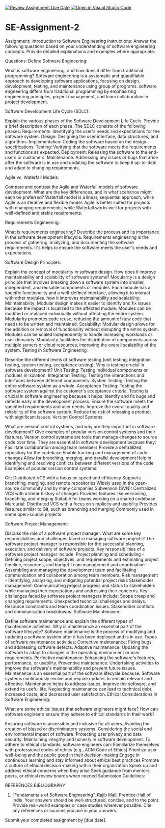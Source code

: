 [![Review Assignment Due Date](https://classroom.github.com/assets/deadline-readme-button-24ddc0f5d75046c5622901739e7c5dd533143b0c8e959d652212380cedb1ea36.svg)](https://classroom.github.com/a/-ucQIGTc)
[![Open in Visual Studio Code](https://classroom.github.com/assets/open-in-vscode-718a45dd9cf7e7f842a935f5ebbe5719a5e09af4491e668f4dbf3b35d5cca122.svg)](https://classroom.github.com/online_ide?assignment_repo_id=15195975&assignment_repo_type=AssignmentRepo)
# SE-Assignment-2
Assignment: Introduction to Software Engineering
Instructions:
Answer the following questions based on your understanding of software engineering concepts. Provide detailed explanations and examples where appropriate.

Questions:
Define Software Engineering:

What is software engineering, and how does it differ from traditional programming?
Software engineering is a systematic and quantifiable approach to developing software applications, focusing on design, development, testing, and maintenance using group of programs.
software engneering differs from traditional programming by emphasizing engineering principles, project management, and team collaboration in project development.

Software Development Life Cycle (SDLC):

Explain the various phases of the Software Development Life Cycle. Provide a brief description of each phase.
The SDLC consists of the following phases:
Requirements:
Identifying the user's needs and expectations for the software system.
Design:
Designing the user interface, data structures, and algorithms.
Implementation:
Coding the software based on the design specifications.
Testing:
Verifying that the software meets the requirements and functions as expected.
Deployment:
Releasing the software to the end-users or customers.
Maintenance:
Addressing any issues or bugs that arise after the software is in use and updating the software to keep it up-to-date and adapt to changing requirements.

Agile vs. Waterfall Models:

Compare and contrast the Agile and Waterfall models of software development. What are the key differences, and in what scenarios might each be preferred?
Waterfall model is a linear, sequential approach, while Agile is an iterative and flexible model.
Agile is better suited for projects with changing requirements, while Waterfall works well for projects with well-defined and stable requirements.

Requirements Engineering:

What is requirements engineering? Describe the process and its importance in the software development lifecycle.
Requirements engineering is the process of gathering, analyzing, and documenting the software requirements.
It's helps to ensure the software meets the user's needs and expectations.

Software Design Principles:

Explain the concept of modularity in software design. How does it improve maintainability and scalability of software systems?
Modularity is a design principle that involves breaking down a software system into smaller, independent, and reusable components or modules.
Each module has a specific functionality and a well-defined interface, allowing it to interact with other modules.
how it improves maintainability and scalability:
Maintainability:
Modular design makes it easier to identify and fix issues because the impact is localized to the affected module.
Modules can be modified or replaced individually without affecting the entire system.
Modularity promotes code reuse, reducing the amount of new code that needs to be written and maintained.
Scalability:
Modular design allows for the addition or removal of functionality without disrupting the entire system.
Modules can be scaled independently to handle increasing workloads or user demands.
Modularity facilitates the distribution of components across multiple servers or cloud resources, improving the overall scalability of the system.
Testing in Software Engineering:

Describe the different levels of software testing (unit testing, integration testing, system testing, acceptance testing). Why is testing crucial in software development?
Unit Testing: Testing individual components or modules in isolation.
Integration Testing: Testing the interactions and interfaces between different components.
System Testing: Testing the entire software system as a whole.
Acceptance Testing: Testing the software system against the customer's acceptance criteria.
Testing is crucial in software engineering because it helps:
Identify and fix bugs and defects early in the development process.
Ensure the software meets the specified requirements and user needs.
Improve the overall quality and reliability of the software system.
Reduce the risk of releasing a product with significant issues.
Version Control Systems:

What are version control systems, and why are they important in software development? Give examples of popular version control systems and their features.
Version control systems are tools that manage changes to source code over time.
They are essential in software development because they:
Facilitate collaboration among team members
Provide a centralized repository for the codebase
Enable tracking and management of code changes
Allow for branching, merging, and parallel development
Help in identifying and resolving conflicts between different versions of the code
Examples of popular version control systems:

Git:
Distributed VCS with a focus on speed and efficiency
Supports branching, merging, and remote repositories
Widely used in the open-source community and by many companies
Subversion (SVN):
Centralized VCS with a linear history of changes
Provides features like versioning, branching, and merging
Suitable for teams working on a shared codebase
Mercurial:
Distributed VCS with a focus on simplicity and usability
Provides features similar to Git, such as branching and merging
Commonly used in some open-source projects


Software Project Management:

Discuss the role of a software project manager. What are some key responsibilities and challenges faced in managing software projects?
The software project manager is responsible for the successful planning, execution, and delivery of software projects.
Key responsibilities of a software project manager include:
Project planning and scheduling - Defining project scope, objectives, and requirements and estimating project timeline, resources, and budget
Team management and coordination - Assembling and managing the development team and facilitating communication and collaboration among team members.
Risk management - Identifying, analyzing, and mitigating potential project risks
Stakeholder management:
Communicating project progress and status to stakeholders while managing their expectations and addressing their concerns.
Key challenges faced by software project managers include:
Scope creep and changing requirements.
Unexpected technical challenges and delays.
Resource constraints and team coordination issues.
Stakeholder conflicts and communication breakdowns.
Software Maintenance:

Define software maintenance and explain the different types of maintenance activities. Why is maintenance an essential part of the software lifecycle?
Software maintenance is the process of modifying and updating a software system after it has been deployed and is in use.
 Types of software maintenance activities:
Corrective maintenance: Fixing bugs and addressing software defects.
Adaptive maintenance: Updating the software to adapt to changes in the operating environment or user requirements.
Perfective maintenance: Enhancing the software's features, performance, or usability.
Preventive maintenance: Undertaking activities to improve the software's maintainability and prevent future issues.
Maintenance is an essential part of the software lifecycle because:
Software systems continuously evolve and require updates to remain relevant and effective.
Maintenance helps to address issues, improve the software, and extend its useful life.
Neglecting maintenance can lead to technical debt, increased costs, and decreased user satisfaction.
Ethical Considerations in Software Engineering:

What are some ethical issues that software engineers might face? How can software engineers ensure they adhere to ethical standards in their work?

Ensuring software is accessible and inclusive for all users.
Avoiding the creation of biased or discriminatory systems.
Considering the social and environmental impact of software.
Protecting user privacy and data security.
Maintaining integrity and honesty in software development.
To adhere to ethical standards, software engineers can:
Familiarize themselves with professional codes of ethics (e.g., ACM Code of Ethics)
Prioritize user well-being and the public good in their decision-making
Engage in continuous learning and stay informed about ethical best practices
Promote a culture of ethical decision-making within their organization
Speak up and address ethical concerns when they arise
Seek guidance from mentors, peers, or ethical review boards when needed
Submission Guidelines:

REFERENCES
BIBLIOGRAPHY
1. “Fundamentals of Software Engineering”, Rajib Mall, Prentice-Hall of India.
Your answers should be well-structured, concise, and to the point.
Provide real-world examples or case studies wherever possible.
Cite any references or sources you use in your answers.

Submit your completed assignment by [due date].
